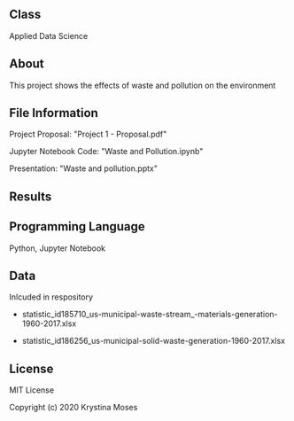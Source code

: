## Class
Applied Data Science

## About
This project shows the effects of waste and pollution on the environment

## File Information

Project Proposal: "Project 1 - Proposal.pdf"

Jupyter Notebook Code: "Waste and Pollution.ipynb"

Presentation: "Waste and pollution.pptx"

## Results

## Programming Language
Python, Jupyter Notebook

## Data
Inlcuded in respository

* statistic_id185710_us-municipal-waste-stream_-materials-generation-1960-2017.xlsx

* statistic_id186256_us-municipal-solid-waste-generation-1960-2017.xlsx

## License
MIT License

Copyright (c) 2020 Krystina Moses
